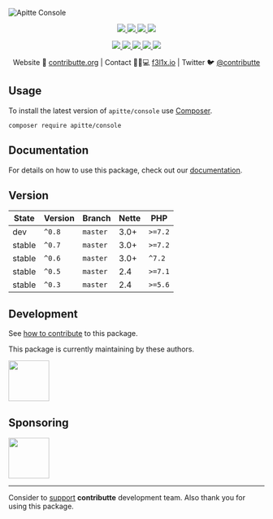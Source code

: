 ![Apitte Console](https://heatbadger.now.sh/github/readme/apitte/console/)

<p align=center>
  <a href="https://github.com/apitte/console/actions">
    <img src="https://badgen.net/github/checks/apitte/console/master?cache=300">
  </a>
  <a href="https://coveralls.io/r/apitte/console">
    <img src="https://badgen.net/coveralls/c/github/apitte/console?cache=300">
  </a>
  <a href="https://packagist.org/packages/apitte/console">
    <img src="https://badgen.net/packagist/dm/apitte/console">
  </a>
  <a href="https://packagist.org/packages/apitte/console">
    <img src="https://badgen.net/packagist/v/apitte/console">
  </a>
</p>
<p align=center>
  <a href="https://packagist.org/packages/apitte/console">
    <img src="https://badgen.net/packagist/php/apitte/console">
  </a>
  <a href="https://github.com/apitte/console">
    <img src="https://badgen.net/github/license/apitte/console">
  </a>
  <a href="http://bit.ly/apittegitter">
    <img src="https://badgen.net/badge/chat/apitte/cyan">
  </a>
  <a href="https://bit.ly/cttfo">
    <img src="https://badgen.net/badge/support/forum/yellow">
  </a>
  <a href="https://contributte.org/partners.html">
    <img src="https://badgen.net/badge/become/a%20patron/F96854">
  </a>
<p>

<p align=center>
Website 🚀 <a href="https://contributte.org">contributte.org</a> | Contact 👨🏻💻 <a href="https://f3l1x.io">f3l1x.io</a> | Twitter 🐦 <a href="https://twitter.com/contributte">@contributte</a>
</p>

## Usage

To install the latest version of `apitte/console` use [Composer](https://getcomposer.com).

```
composer require apitte/console
```

## Documentation

For details on how to use this package, check out our [documentation](.docs).


## Version

| State       | Version | Branch   | Nette | PHP     |
|-------------|---------|----------|-------|---------|
| dev         | `^0.8`  | `master` | 3.0+  | `>=7.2` |
| stable      | `^0.7`  | `master` | 3.0+  | `>=7.2` |
| stable      | `^0.6`  | `master` | 3.0+  | `^7.2`  |
| stable      | `^0.5`  | `master` | 2.4   | `>=7.1` |
| stable      | `^0.3`  | `master` | 2.4   | `>=5.6` |

## Development

See [how to contribute](https://contributte.org/contributing.html) to this package.

This package is currently maintaining by these authors.

<a href="https://github.com/f3l1x">
  <img width="80" height="80" src="https://avatars2.githubusercontent.com/u/538058?v=3&s=80">
</a>

## Sponsoring

<a href="https://github.com/tlapnet">
  <img width="80" height="80" src="https://avatars1.githubusercontent.com/u/22914186?s=80&v=4">
</a>

-----

Consider to [support](https://contributte.com/partners) **contributte** development team.
Also thank you for using this package.
